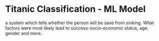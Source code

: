 # Titanic Classification - ML Model
a system which tells whether the person will be save from sinking. What factors were most likely lead to success-socio-economic status, age, gender and more.
